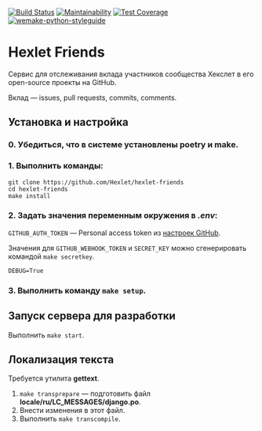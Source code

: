 [![Build Status](https://travis-ci.com/Hexlet/hexlet-friends.svg?branch=master)](https://travis-ci.com/Hexlet/hexlet-friends)
[![Maintainability](https://api.codeclimate.com/v1/badges/dedb9f8ad241a9152fd0/maintainability)](https://codeclimate.com/github/Hexlet/hexlet-friends/maintainability)
[![Test Coverage](https://api.codeclimate.com/v1/badges/dedb9f8ad241a9152fd0/test_coverage)](https://codeclimate.com/github/Hexlet/hexlet-friends/test_coverage)
[![wemake-python-styleguide](https://img.shields.io/badge/style-wemake-000000.svg)](https://github.com/wemake-services/wemake-python-styleguide)

# Hexlet Friends
Сервис для отслеживания вклада участников сообщества Хекслет в его open-source проекты на GitHub.

Вклад &mdash; issues, pull requests, commits, comments.

## Установка и настройка

### 0. Убедиться, что в системе установлены **poetry** и **make**.

### 1. Выполнить команды:

```
git clone https://github.com/Hexlet/hexlet-friends
cd hexlet-friends
make install
```

### 2. Задать значения переменным окружения в _.env_:

`GITHUB_AUTH_TOKEN` &mdash; Personal access token из [настроек GitHub](https://github.com/settings/tokens).

Значения для `GITHUB_WEBHOOK_TOKEN` и `SECRET_KEY` можно сгенерировать командой `make secretkey`.

`DEBUG=True`

### 3. Выполнить команду `make setup`.

## Запуск сервера для разработки

Выполнить `make start`.

## Локализация текста

Требуется утилита **gettext**.

1. `make transprepare` &mdash; подготовить файл **locale/ru/LC_MESSAGES/django.po**.
2. Внести изменения в этот файл.
3. Выполнить `make transcompile`.
